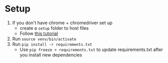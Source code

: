 # Setup

1. If you don't have chrome + chromedriver set up
   - create a `setup` folder to host files
   - Follow [this tutorial](https://cloudbytes.dev/snippets/run-selenium-and-chrome-on-wsl2)
2. Run `source venv/bin/activate`
3. Run `pip install -r requirements.txt`
   - Use `pip freeze > requirements.txt` to update requirements.txt after you install new dependencies
